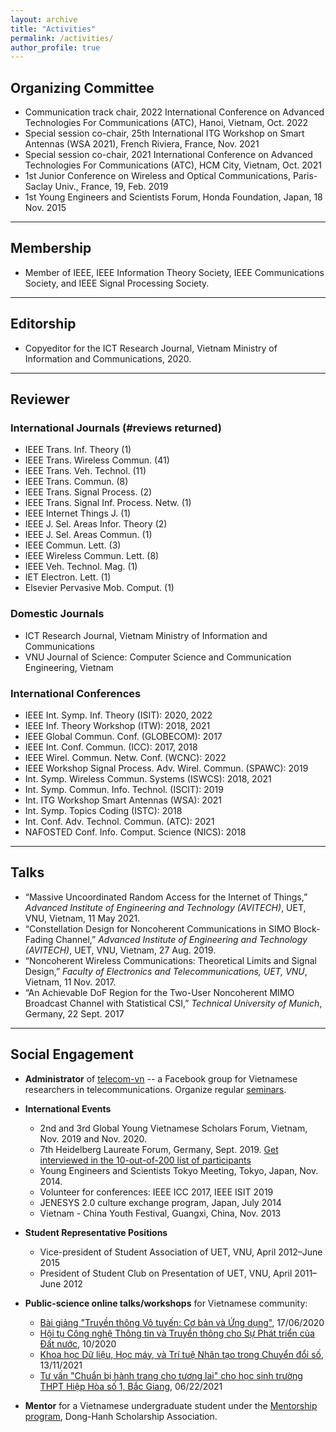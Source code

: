 ```yaml
---
layout: archive
title: "Activities"
permalink: /activities/
author_profile: true
---
```


## Organizing Committee

* Communication track chair, 2022 International Conference on Advanced Technologies For Communications (ATC), Hanoi, Vietnam, Oct. 2022
* Special session co-chair, 25th International ITG Workshop on Smart Antennas (WSA 2021), French Riviera, France, Nov. 2021
* Special session co-chair, 2021 International Conference on Advanced Technologies For Communications (ATC), HCM City, Vietnam, Oct. 2021
* 1st Junior Conference on Wireless and Optical Communications, Paris-Saclay Univ., France, 19, Feb. 2019
* 1st Young Engineers and Scientists Forum, Honda Foundation, Japan, 18 Nov. 2015

---
## Membership

* Member of IEEE, IEEE Information Theory Society, IEEE Communications Society, and IEEE Signal Processing Society.

---
## Editorship

* Copyeditor for the ICT Research Journal, Vietnam Ministry of Information and Communications, 2020.

---
## Reviewer

### International Journals (#reviews returned)

* IEEE Trans. Inf. Theory (1)
* IEEE Trans. Wireless Commun. (41)
* IEEE Trans. Veh. Technol. (11)
* IEEE Trans. Commun. (8)
* IEEE Trans. Signal Process. (2)
* IEEE Trans. Signal Inf. Process. Netw. (1)
* IEEE Internet Things J. (1)
* IEEE J. Sel. Areas Infor. Theory (2)
* IEEE J. Sel. Areas Commun. (1)
* IEEE Commun. Lett. (3)
* IEEE Wireless Commun. Lett. (8)
* IEEE Veh. Technol. Mag. (1)
* IET Electron. Lett. (1)
* Elsevier Pervasive Mob. Comput. (1)
 
### Domestic Journals

* ICT Research Journal, Vietnam Ministry of Information and Communications
* VNU Journal of Science: Computer Science and Communication Engineering, Vietnam

### International Conferences

* IEEE Int. Symp. Inf. Theory (ISIT): 2020, 2022
* IEEE Inf. Theory Workshop (ITW): 2018, 2021
* IEEE Global Commun. Conf. (GLOBECOM): 2017
* IEEE Int. Conf. Commun. (ICC): 2017, 2018
* IEEE Wirel. Commun. Netw. Conf. (WCNC): 2022
* IEEE Workshop Signal Process. Adv. Wirel. Commun. (SPAWC): 2019
* Int. Symp. Wireless Commun. Systems (ISWCS): 2018, 2021
* Int. Symp. Commun. Info. Technol. (ISCIT): 2019
* Int. ITG Workshop Smart Antennas (WSA): 2021
* Int. Symp. Topics Coding (ISTC): 2018
* Int. Conf. Adv. Technol. Commun. (ATC): 2021
* NAFOSTED Conf. Info. Comput. Science (NICS): 2018

---
## Talks

* “Massive Uncoordinated Random Access for the Internet of Things,” *Advanced Institute of Engineering and Technology (AVITECH)*, UET, VNU, Vietnam, 11 May 2021.
* “Constellation Design for Noncoherent Communications in SIMO Block-Fading Channel,” *Advanced Institute of Engineering and Technology (AVITECH)*, UET, VNU, Vietnam, 27 Aug. 2019.
* “Noncoherent Wireless Communications: Theoretical Limits and Signal Design,” *Faculty of Electronics and Telecommunications, UET, VNU*, Vietnam, 11 Nov. 2017.
* “An Achievable DoF Region for the Two-User Noncoherent MIMO Broadcast Channel with Statistical CSI,” *Technical University of Munich*, Germany, 22 Sept. 2017

---
## Social Engagement
* **Administrator** of [telecom-vn](https://www.facebook.com/groups/telecomvn) -- a Facebook group for Vietnamese researchers in telecommunications. Organize regular [seminars](https://www.youtube.com/channel/UCNWic6CM7ZtdlUJQd2WlGYQ).

* **International Events**
    * 2nd and 3rd Global Young Vietnamese Scholars Forum, Vietnam, Nov. 2019 and Nov. 2020. 
    * 7th Heidelberg Laureate Forum, Germany, Sept. 2019. [Get interviewed in the 10-out-of-200 list of participants](https://scilogs.spektrum.de/hlf/10-out-of-200-serving-the-people-khac-hoang-ngo-improves-our-telecommunication/)
    * Young Engineers and Scientists Tokyo Meeting, Tokyo, Japan, Nov. 2014.
    * Volunteer for conferences: IEEE ICC 2017, IEEE ISIT 2019
    * JENESYS 2.0 culture exchange program, Japan, July 2014
    * Vietnam - China Youth Festival, Guangxi, China, Nov. 2013

* **Student Representative Positions**
    * Vice-president of Student Association of UET, VNU, April 2012–June 2015
    * President of Student Club on Presentation of UET, VNU, April 2011–June 2012

* **Public-science online talks/workshops** for Vietnamese community:
    - [Bài giảng "Truyền thông Vô tuyến: Cơ bản và Ứng dụng"](https://khachoang1412.wordpress.com/2020/11/03/truyen-thong-vo-tuyen-co-ban-va-ung-dung/), 17/06/2020
    - [Hội tụ Công nghệ Thông tin và Truyền thông cho Sự Phát triển của Đất nước](https://khachoang1412.wordpress.com/2020/11/03/phat-trien-dat-nuoc-nho-hoi-tu-cong-nghe-thong-tin-va-truyen-thong/), 10/2020
    - [Khoa học Dữ liệu, Học máy, và Trí tuệ Nhân tạo trong Chuyển đổi số](https://trithuctrevietnam.vn/GlobalVYSA/hoi-thao-khoa-hoc-du-lieu-hoc-may-va-tri-tue-nhan-tao-trong-chuyen-doi-so/), 13/11/2021
    - [Tư vấn "Chuẩn bị hành trang cho tương lai" cho học sinh trường THPT Hiệp Hòa số 1, Bắc Giang](https://youtu.be/jst7yVAQPzA), 06/22/2021

* **Mentor** for a Vietnamese undergraduate student under the [Mentorship program](https://donghanh.net/2022/01/dong-hanh-alumni-khoi-dong-chuong-trinh-mentorship-mua-1/), Dong-Hanh Scholarship Association.
